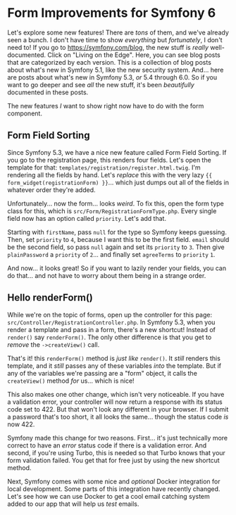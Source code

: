 # Form Improvements for Symfony 6

Let's explore some new features! There are *tons* of them, and we've already
seen a bunch. I don't have time to show *everything* but *fortunately*, I don't
need to! If you go to https://symfony.com/blog, the new stuff is *really*
well-documented. Click on "Living on the Edge". Here, you can see blog posts that
are categorized by each version. This is a collection of blog posts about what's
new in Symfony 5.1, like the new security system. And... here are posts about
what's new in Symfony 5.3, *or* 5.4 through 6.0. So if you want to go deeper and
see *all* the new stuff, it's been *beautifully* documented in these posts.

The new features *I* want to show right now have to do with the form component.

## Form Field Sorting

Since Symfony 5.3, we have a nice new feature called Form Field Sorting. If you go
to the registration page, this renders four fields. Let's open the template for that:
`templates/registration/register.html.twig`. I'm rendering all the fields by hand.
Let's *replace* this with the very lazy `{{ form_widget(registrationForm) }}`...
which just dumps out all of the fields in whatever order they're added.

Unfortunately... now the form... looks *weird*. To fix this, open the form type
class for this, which is `src/Form/RegistrationFormType.php`. Every single
field now has an option called `priority`. Let's add that.

Starting with `firstName`, pass `null` for the type so Symfony keeps guessing. Then,
set `priority` to `4`, because I want this to be the first field. `email` should
be the second field, so pass `null` again and set its `priority` to `3`. Then give
`plainPassword` a `priority` of `2`... and finally set `agreeTerms` to `priority`
`1`.

And now... it looks great! So if you want to lazily render your fields, you can do
that... and not have to worry about them being in a strange order.

## Hello renderForm()

While we're on the topic of forms, open up the controller for this page:
`src/Controller/RegistrationController.php`. In Symfony 5.3, when you render a
template and pass in a form, there's a new shortcut! Instead of `render()` say
`renderForm()`. The only other difference is that you get to *remove* the
`->createView()` call.

That's it! this `renderForm()` method is *just like* `render()`. It *still*
renders this template, and it *still* passes any of these variables *into* the
template. But if any of the variables we're passing are a "form" object, it calls
the `createView()` method *for* us... which is nice!

This also makes one other change, which isn't very noticeable. If you have a
validation error, your controller will now return a response with its status code
set to 422. But that won't look any different in your browser. If I submit a password
that's too short, it all looks the same... though the status code *is* now 422.

Symfony made this change for two reasons. First... it's just technically more correct
to have an *error* status code if there is a validation error. And second, if you're
using Turbo, this is needed so that Turbo knows that your form validation failed.
You get that for free just by using the new shortcut method.

Next, Symfony comes with some nice and *optional* Docker integration for local
development. Some parts of this integration have recently changed. Let's see how
we can use Docker to get a cool email catching system added to our app that will
help us *test* emails.
